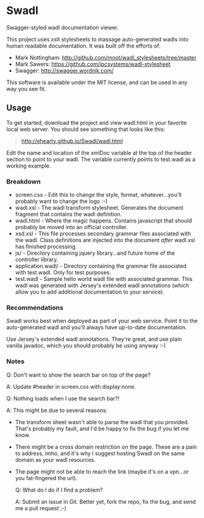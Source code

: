 Swadl
=====

Swagger-styled wadl documentation viewer.

This project uses xslt stylesheets to massage auto-generated wadls into human
readable documentation. It was built off the efforts of:


* Mark Nottingham: http://github.com/mnot/wadl_stylesheets/tree/master
* Mark Sawers: https://github.com/ipcsystems/wadl-stylesheet
* Swagger: http://swagger.wordnik.com/


This software is available under the MIT license, and can be used in any way
you see fit.


Usage
-----

To get started, download the project and view wadl.html in your favorite local
web server. You should see something that looks like this:

> http://ehearty.github.io/Swadl/wadl.html

Edit the name and location of the xmlDoc variable at the top of the header
section to point to your wadl. The variable currently points to test.wadl as a
working example. 


### Breakdown

* screen.css - Edit this to change the style, format, whatever...you'll
  probably want to change the logo :-)
* wadl.xsl - The wadl transform stylesheet. Generates the document fragment
  that contains the wadl definition.
* wadl.html - Where the magic happens. Contains javascript that should
  probably be moved into an official controller.
* xsd.xsl - This file processes secondary grammar files associated with
  the wadl. Class definitions are injected into the document *after* wadl.xsl
  has finished processing.
* js/ - Directory containing jquery library...and future home of the
  controller library.
* application.wadl/ - Directory containing the grammar file associated with
  test.wadl. Only for test purposes.
* test.wadl - Sample hello world wadl file with associated grammar. This wadl
  was generated with Jersey's extended wadl annotations (which allow you to
  add additional documentation to your service).

### Recommendations

Swadl works best when deployed as part of your web service. Point it to the
auto-generated wadl and you'll always have up-to-date documentation.

Use Jersey's extended wadl annotations. They're great, and use plain vanilla
javadoc, which you should probably be using anyway :-)

### Notes

  Q: Don't want to show the search bar on top of the page? 

  A: Update #header in screen.css with display:none.



  Q: Nothing loads when I use the search bar?! 

  A: This might be due to several reasons:
* The transform sheet wasn't able to parse the wadl that you provided.
      That's probably my fault, and I'd be happy to fix the bug if you let me
      know.
* There might be a cross domain restriction on the page. These are a
      pain to address, imho, and it's why I suggest hosting Swadl on the same
      domain as your wadl resources.
* The page might not be able to reach the link (maybe it's on a
      vpn...or you fat-fingered the url). 


  Q: What do I do if I find a problem?

  A: Submit an issue in Git. Better yet, fork the repo, fix the bug, and send
  me a pull request ;-)
